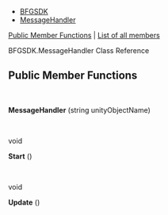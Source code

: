   - [BFGSDK](namespace_b_f_g_s_d_k.html)
  - [MessageHandler](class_b_f_g_s_d_k_1_1_message_handler.html)

[Public Member Functions](#pub-methods) | [List of all
members](class_b_f_g_s_d_k_1_1_message_handler-members.html)

BFGSDK.MessageHandler Class Reference

##  Public Member Functions

 

**MessageHandler** (string unityObjectName)

 

void 

**Start** ()

 

void 

**Update** ()
